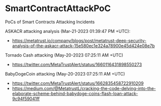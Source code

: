 # SmartContractAttackPoC
PoCs of Smart Contracts Attacking Incidents  


ASKACR attacking analysis (Mar-21-2023 01:39:47 PM +UTC):  
- https://metatrust.io/company/blogs/post/metatrust-deep-security-analysis-of-the-askacr-attack-15e580ec1e324a78900e45d424e08e7b  


Tornado Cash attacking (May-20-2023 07:25:11 AM +UTC)
- https://twitter.com/MetaTrustAlert/status/1660116431898550273 


BabyDogeCoin attacking (May-20-2023 07:25:11 AM +UTC)
- https://twitter.com/MetaTrustAlert/status/1662835458722910209   
- https://medium.com/@MetatrustL/cracking-the-code-delving-into-the-elaborate-scheme-behind-babydoge-coins-flash-loan-attack-9c94f59041ff
